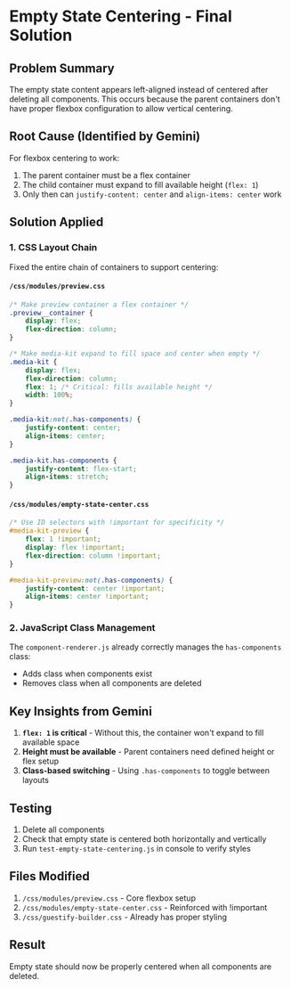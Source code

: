 # Empty State Centering - Final Solution

## Problem Summary
The empty state content appears left-aligned instead of centered after deleting all components. This occurs because the parent containers don't have proper flexbox configuration to allow vertical centering.

## Root Cause (Identified by Gemini)
For flexbox centering to work:
1. The parent container must be a flex container
2. The child container must expand to fill available height (`flex: 1`)
3. Only then can `justify-content: center` and `align-items: center` work

## Solution Applied

### 1. CSS Layout Chain
Fixed the entire chain of containers to support centering:

#### `/css/modules/preview.css`
```css
/* Make preview container a flex container */
.preview__container {
    display: flex;
    flex-direction: column;
}

/* Make media-kit expand to fill space and center when empty */
.media-kit {
    display: flex;
    flex-direction: column;
    flex: 1; /* Critical: fills available height */
    width: 100%;
}

.media-kit:not(.has-components) {
    justify-content: center;
    align-items: center;
}

.media-kit.has-components {
    justify-content: flex-start;
    align-items: stretch;
}
```

#### `/css/modules/empty-state-center.css`
```css
/* Use ID selectors with !important for specificity */
#media-kit-preview {
    flex: 1 !important;
    display: flex !important;
    flex-direction: column !important;
}

#media-kit-preview:not(.has-components) {
    justify-content: center !important;
    align-items: center !important;
}
```

### 2. JavaScript Class Management
The `component-renderer.js` already correctly manages the `has-components` class:
- Adds class when components exist
- Removes class when all components are deleted

## Key Insights from Gemini
1. **`flex: 1` is critical** - Without this, the container won't expand to fill available space
2. **Height must be available** - Parent containers need defined height or flex setup
3. **Class-based switching** - Using `.has-components` to toggle between layouts

## Testing
1. Delete all components
2. Check that empty state is centered both horizontally and vertically
3. Run `test-empty-state-centering.js` in console to verify styles

## Files Modified
1. `/css/modules/preview.css` - Core flexbox setup
2. `/css/modules/empty-state-center.css` - Reinforced with !important
3. `/css/guestify-builder.css` - Already has proper styling

## Result
Empty state should now be properly centered when all components are deleted.